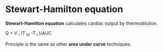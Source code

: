 ---
---
# Stewart-Hamilton equation

**Stewart-Hamilton equation** calculates cardiac output by
thermodilution.

Q = V <sub>i</sub> (T <sub>bl</sub> -T <sub>i</sub> )/AUC

Principle is the same as other **area under curve** techniques.
